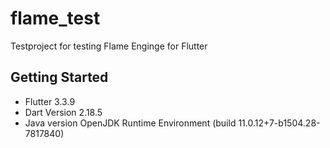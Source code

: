 # flame_test

Testproject for testing Flame Enginge for Flutter

## Getting Started

- Flutter 3.3.9
- Dart Version 2.18.5
- Java version OpenJDK Runtime Environment (build 11.0.12+7-b1504.28-7817840)
